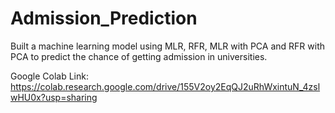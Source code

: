 # Admission_Prediction

Built a machine learning model using MLR, RFR, MLR with PCA and RFR with PCA to predict the chance of getting admission in universities.

Google Colab Link: https://colab.research.google.com/drive/155V2oy2EqQJ2uRhWxintuN_4zslwHU0x?usp=sharing
